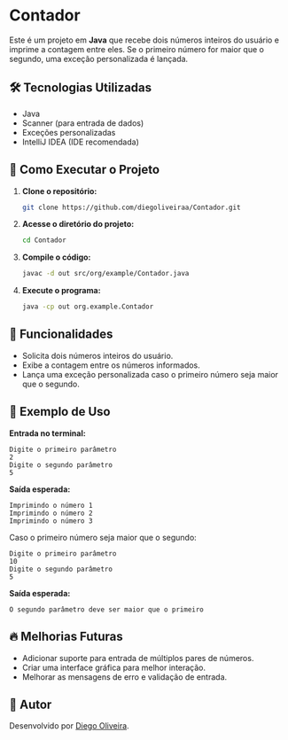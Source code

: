 # Contador

Este é um projeto em **Java** que recebe dois números inteiros do usuário e imprime a contagem entre eles. Se o primeiro número for maior que o segundo, uma exceção personalizada é lançada.

## 🛠️ Tecnologias Utilizadas
- Java
- Scanner (para entrada de dados)
- Exceções personalizadas
- IntelliJ IDEA (IDE recomendada)

## 🚀 Como Executar o Projeto

1. **Clone o repositório:**
   ```sh
   git clone https://github.com/diegoliveiraa/Contador.git
   ```

2. **Acesse o diretório do projeto:**
   ```sh
   cd Contador
   ```

3. **Compile o código:**
   ```sh
   javac -d out src/org/example/Contador.java
   ```

4. **Execute o programa:**
   ```sh
   java -cp out org.example.Contador
   ```

## 📌 Funcionalidades
- Solicita dois números inteiros do usuário.
- Exibe a contagem entre os números informados.
- Lança uma exceção personalizada caso o primeiro número seja maior que o segundo.

## 📖 Exemplo de Uso
**Entrada no terminal:**
```
Digite o primeiro parâmetro
2
Digite o segundo parâmetro
5
```

**Saída esperada:**
```
Imprimindo o número 1
Imprimindo o número 2
Imprimindo o número 3
```

Caso o primeiro número seja maior que o segundo:
```
Digite o primeiro parâmetro
10
Digite o segundo parâmetro
5
```
**Saída esperada:**
```
O segundo parâmetro deve ser maior que o primeiro
```

## 🔥 Melhorias Futuras
- Adicionar suporte para entrada de múltiplos pares de números.
- Criar uma interface gráfica para melhor interação.
- Melhorar as mensagens de erro e validação de entrada.

## 📌 Autor
Desenvolvido por [Diego Oliveira](https://github.com/diegoliveiraa).


